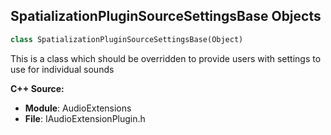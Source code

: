 ## SpatializationPluginSourceSettingsBase Objects

```python
class SpatializationPluginSourceSettingsBase(Object)
```

This is a class which should be overridden to provide users with settings to use for individual sounds

**C++ Source:**

- **Module**: AudioExtensions
- **File**: IAudioExtensionPlugin.h

<a id="unreal.SourceDataOverridePluginSourceSettingsBase"></a>